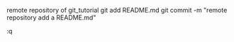 remote repository of git_tutorial
git add README.md
git commit -m "remote repository add a README.md"

:q
